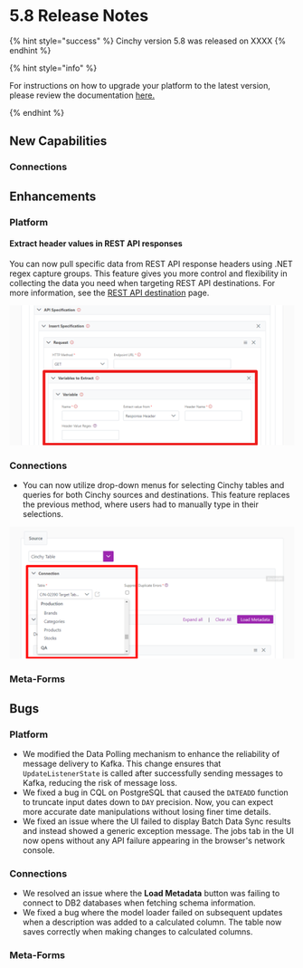 # 5.8 Release Notes

{% hint style="success" %}
Cinchy version 5.8 was released on XXXX
{% endhint %}

{% hint style="info" %}

For instructions on how to upgrade your platform to the latest version, please review the documentation [here.](../../upgrade-guide/upgrade-guides/)

{% endhint %}
## New Capabilities

### Connections

## Enhancements

### Platform

#### Extract header values in REST API responses

You can now pull specific data from REST API response headers using .NET regex capture groups. This feature gives you more control and flexibility in collecting the data you need when targeting REST API destinations. For more information, see the [REST API destination](../../data-syncs/supported-data-sync-destinations/rest-api.md) page.

![Extract variables from response header](../../.gitbook/assets/DataSyncs/variable-response-header.png)

### Connections

- You can now utilize drop-down menus for selecting Cinchy tables and queries for both Cinchy sources and destinations. This feature replaces the previous method, where users had to manually type in their selections.

![](../../.gitbook/assets/connections-functions/Connections-DomainTableDropdown.png)

### Meta-Forms

## Bugs

### Platform

- We modified the Data Polling mechanism to enhance the reliability of message delivery to Kafka. This change ensures that `UpdateListenerState` is called after successfully sending messages to Kafka, reducing the risk of message loss.
- We fixed a bug in CQL on PostgreSQL that caused the `DATEADD` function to truncate input dates down to `DAY` precision. Now, you can expect more accurate date manipulations without losing finer time details.
- We fixed an issue where the UI failed to display Batch Data Sync results and instead showed a generic exception message. The jobs tab in the UI now opens without any API failure appearing in the browser's network console.
  
### Connections

- We resolved an issue where the **Load Metadata** button was failing to connect to DB2 databases when fetching schema information.
- We fixed a bug where the model loader failed on subsequent updates when a description was added to a calculated column. The table now saves correctly when making changes to calculated columns.

### Meta-Forms
